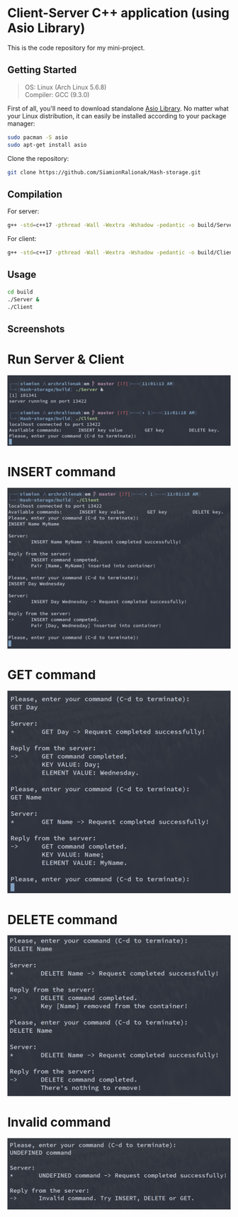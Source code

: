 # Client-Server C++ application (using Asio Library)

This is the code repository for my mini-project.

## Getting Started

<blockquote>
	OS: Linux (Arch Linux 5.6.8) <br>
	Compiler: GCC (9.3.0) <br>
</blockquote>

First of all, you'll need to download standalone [Asio Library](https://github.com/chriskohlhoff/asio).
No matter what your Linux distribution, it can easily be installed according to your package manager:

```bash
sudo pacman -S asio
sudo apt-get install asio
```

Clone the repository:

```bash
git clone https://github.com/SiamionRalionak/Hash-storage.git
```

## Compilation

For server:

```bash
g++ -std=c++17 -pthread -Wall -Wextra -Wshadow -pedantic -o build/Server source/Server.cpp
```

For client:

```bash
g++ -std=c++17 -pthread -Wall -Wextra -Wshadow -pedantic -o build/Client source/Client.cpp
```


## Usage

```bash
cd build
./Server &
./Client
```

## Screenshots

# Run Server & Client

<p align="center"><img src="assets/runServer.jpg"/></p>

# INSERT command

<p align="center"><img src="assets/insert.jpg"/></p>

# GET command

<p align="center"><img src="assets/get.jpg"/></p>

# DELETE command

<p align="center"><img src="assets/delete.jpg"/></p>

# Invalid command

<p align="center"><img src="assets/undefined.jpg"/></p>
